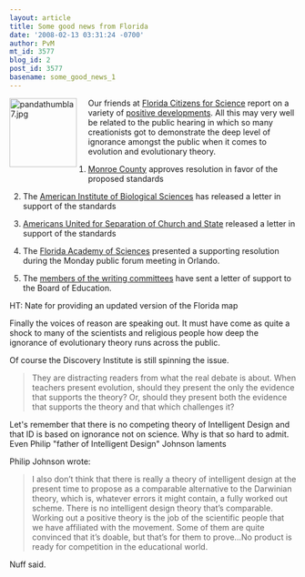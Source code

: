 ```yaml
---
layout: article
title: Some good news from Florida
date: '2008-02-13 03:31:24 -0700'
author: PvM
mt_id: 3577
blog_id: 2
post_id: 3577
basename: some_good_news_1
---
```

[<img src="{{ site.baseurl }}/uploads/2008/pandathumbla7-thumb-118x121.jpg" alt="pandathumbla7.jpg" width="118" height="121" style="float: left; margin: 0 20px 20px 0;" class="mt-image-left" />](http://pandasthumb.org/archives/pandathumbla7.html) 
Our friends at [Florida Citizens for Science](http://www.flascience.org/wp/) report  on a variety of [positive developments](http://www.flascience.org/wp/?p=439). All this may very well be related to the public hearing in which so many creationists got to demonstrate the deep level of ignorance amongst the public when it comes to evolution and evolutionary theory.

1. [Monroe County](http://www.flascience.org/wp/?p=439) approves resolution in favor of the proposed standards

2. The [American Institute of Biological Sciences](http://www.aibs.org/position-statements/20080208_february_2008_a.html) has released a letter in support of the standards

3. [Americans United for Separation of Church and State](http://www.commondreams.org/news2008/0212-11.htm) released a letter in support of the standards

4. The [Florida Academy of Sciences](http://www.floridaacademyofsciences.org/) presented a supporting resolution during the Monday public forum meeting in Orlando.

5. The [members of the writing committees](http://blogs.tampabay.com/schools/files/sboe8febfinal.doc) have sent a letter of support to the Board of Education.

HT: Nate for providing an updated version of the Florida map

Finally the voices of reason are speaking out. It must have come as quite a shock to many of the scientists and religious people how deep the ignorance of evolutionary theory runs across the public.

Of course the Discovery Institute is still spinning the issue. 

> They are distracting readers from what the real debate is about. When teachers present evolution, should they present the only the evidence that supports the theory? Or, should they present both the evidence that supports the theory and that which challenges it?

Let's remember that there is no competing theory of Intelligent Design and that ID is based on ignorance not on science. Why is that so hard to admit. Even Philip "father of Intelligent Design" Johnson laments

Philip Johnson wrote:

> I also don’t think that there is really a theory of intelligent design at the present time to propose as a comparable alternative to the Darwinian theory, which is, whatever errors it might contain, a fully worked out scheme. There is no intelligent design theory that’s comparable. Working out a positive theory is the job of the scientific people that we have affiliated with the movement. Some of them are quite convinced that it’s doable, but that’s for them to prove…No product is ready for competition in the educational world.

Nuff said.
